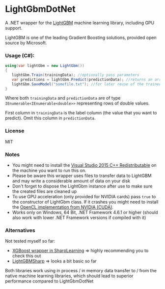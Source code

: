 # LightGbmDotNet

A .NET wrapper for the [LightGBM](https://github.com/Microsoft/LightGBM) machine learning library, including GPU support.


LightGBM is one of the leading Gradient Boosting solutions, provided open source by Microsoft.


### Usage (C#):

```C#
using(var lightGbm = new LightGbm())
{
   lightGbm.Train(trainingData); //optionally pass parameters
   var predictions = lightGbm.Predict(predictionData); //returns an array of predictions
   lightGbm.SaveModel("somefile.txt"); //for later reuse of the trained machine learning model without retraining
}
```

Where both `trainingData` and `predictionData` are of type `IEnumerable<IEnumerable<double>>` representing rows of double values.

First column in `trainingData` is the label column (the value that you want to predict). 
Omit this column in `predictionData`.


### License

MIT


### Notes

- You might need to install the [Visual Studio 2015 C++ Redistributable](https://www.microsoft.com/en-ca/download/details.aspx?id=48145) on the machine you want to run this on. 
- Please be aware this wrapper uses files to transfer data to LightGBM and may write a considerable amount of data on your disk
- Don't forget to dispose the LightGbm instance after use to make sure the created files are cleaned up
- To use GPU acceleration (only provided for NVIDIA cards) pass `true` to the constructor of LightGbm class. If it crashes you might need to install the [OpenCL implementation from NVIDIA (CUDA)](https://developer.nvidia.com/cuda-downloads).
- Works only on Windows, 64 Bit, .NET Framework 4.6.1 or higher (should also work with lower .NET Framework versions if compiled with it)


### Alternatives

Not tested myself so far:
- [XGBoost wrapper in SharpLearning](https://github.com/mdabros/SharpLearning/wiki/Using-SharpLearning.XGBoost) => highly recommending you to check this out
- [LightGBMSharp](https://github.com/ttustonic/LightGBMSharp) => looks a bit basic so far

Both libraries work using in process / in memory data transfer to / from the native machine learning libraries, which should lead to superior performance compared to LightGbmDotNet
